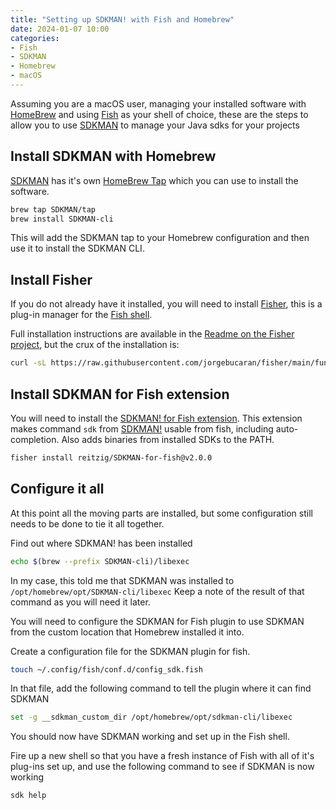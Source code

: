 ```yaml
---
title: "Setting up SDKMAN! with Fish and Homebrew"
date: 2024-01-07 10:00
categories:
- Fish
- SDKMAN
- Homebrew
- macOS
---
```


Assuming you are a macOS user, managing your installed software with [HomeBrew][1] and using [Fish][2] as your shell of choice, these are the steps to allow you to use [SDKMAN][4] to manage your Java sdks for your projects

## Install SDKMAN with Homebrew

[SDKMAN][4] has it's own [HomeBrew Tap][3] which you can use to install the software.

```bash
brew tap SDKMAN/tap
brew install SDKMAN-cli
```

This will add the SDKMAN tap to your Homebrew configuration and then use it to install the SDKMAN CLI.

## Install Fisher

If you do not already have it installed, you will need to install [Fisher][5], this is a plug-in manager for the [Fish shell][2].

Full installation instructions are available in the [Readme on the Fisher project][6], but the crux of the installation is:

```bash
curl -sL https://raw.githubusercontent.com/jorgebucaran/fisher/main/functions/fisher.fish | source && fisher install jorgebucaran/fisher
```

## Install SDKMAN for Fish extension

You will need to install the [SDKMAN! for Fish extension][8].
This extension makes command `sdk` from [SDKMAN!][4] usable from fish, including auto-completion. Also adds binaries from installed SDKs to the PATH.

```bash
fisher install reitzig/SDKMAN-for-fish@v2.0.0
```

## Configure it all

At this point all the moving parts are installed, but some configuration still needs to be done to tie it all together.

Find out where SDKMAN! has been installed

```bash
echo $(brew --prefix SDKMAN-cli)/libexec
```

In my case, this told me that SDKMAN was installed to `/opt/homebrew/opt/SDKMAN-cli/libexec`
Keep a note of the result of that command as you will need it later.

You will need to configure the SDKMAN for Fish plugin to use SDKMAN from the custom location that Homebrew installed it into.

Create a configuration file for the SDKMAN plugin for fish.

```bash
touch ~/.config/fish/conf.d/config_sdk.fish
```

In that file, add the following command to tell the plugin where it can find SDKMAN

```bash
set -g __sdkman_custom_dir /opt/homebrew/opt/sdkman-cli/libexec
```

You should now have SDKMAN working and set up in the Fish shell.

Fire up a new shell so that you have a fresh instance of Fish with all of it's plug-ins set up, and use the following command to see if SDKMAN is now working

```bash
sdk help
```

[1]: https://brew.sh/
[2]: https://fishshell.com/
[3]: https://github.com/sdkman/homebrew-tap
[4]: https://sdkman.io/
[5]: https://github.com/jorgebucaran/fisher
[6]: https://github.com/jorgebucaran/fisher#readme
[8]: https://github.com/reitzig/sdkman-for-fish
